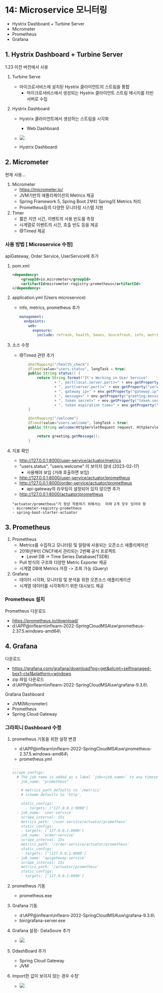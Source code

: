 <style>
.burk {
    background-color: red;
    color: yellow;
    display:inline-block;
}
</style>

# 14: Microservice 모니터링 

- Hystrix Dashboard + Turbine Server 
- Micrometer 
- Prometheus 
- Grafana

## 1. Hystrix Dashboard + Turbine Server
1.23 이전 버전에서 사용

1. Turbine Serve
   - 마이크로서비스에 설치된 Hystrix 클라이언트의 스트림을 통합 
     - 마이크로서비스에서 생성되는 Hystrix 클라이언트 스트림 메시지를 터빈 서버로 수집

2. Hystrix Dashboard
   - Hystrix 클라이언트에서 생성하는 스트림을 시각화 
     - Web Dashboard
   - ![](images/A14-WebDashBoard.png)

   - Hystrix Dashboard: 

## 2. Micrometer
현재 사용...

1. Micrometer 
   - https://micrometer.io/ 
   - JVM기반의 애플리케이션의 Metrics 제공 
   - Spring Framework 5, Spring Boot 2부터 Spring의 Metrics 처리 
   - Prometheus등의 다양한 모니터링 시스템 지원 
2. Timer 
   - 짧은 지연 시간, 이벤트의 사용 빈도를 측정 
   - 시계열로 이벤트의 시간, 호출 빈도 등을 제공 
   - @Timed 제공

### 사용 방법 [ Microservice 수정]
 apiGateway, Order Service, UserService에 추가
1. pom.xml 

    ```xml
    <dependency>
        <groupId>io.micrometer</groupId>
        <artifactId>micrometer-registry-prometheus</artifactId>
    </dependency>
    ```

2. application.yml (Users microservice)
   - info, metrics, prometheus  추가

      ```yaml
      management:
        endpoints:
          web:
            exposure:
              include: refresh, health, beans, busrefresh, info, metrics, prometheus
      ```

3. 소스 수정 
   - @Timed 관련 추가

      ```java
          @GetMapping("/health_check")
          @Timed(value="users.status", longTask = true)
          public String status() {
              return String.format("It's Working in User Service"
                      + ", port(local.server.port)=" + env.getProperty("local.server.port")
                      + ", port(server.port)=" + env.getProperty("server.port")
                      + ", gateway ip=" + env.getProperty("gateway.ip")
                      + ", message=" + env.getProperty("greeting.message")
                      + ", token secret=" + env.getProperty("token.secret")
                      + ", token expiration time=" + env.getProperty("token.expiration_time"));
          }
      
          @GetMapping("/welcome")
          @Timed(value="users.welcome", longTask = true)
          public String welcome(HttpServletRequest request, HttpServletResponse response) {
      
              return greeting.getMessage();
          }
      ```
4. 지표 확인
   - http://127.0.0.1:8000/user-service/actuator/metrics
   - "users.status", "users.welcome"  이 보이지 않네 (2023-02-17)
     - 사용해야 보임 (거래 호출하면 보임)
   - http://127.0.0.1:8000/user-service/actuator/prometheus
   - http://127.0.0.1:8000/order-service/actuator/prometheus 
     - api-gateway의 라우팅이 설정되어 있지 않으면 추가
   - http://127.0.0.1:8000/actuator/prometheus

    ```note
    "actuator/prometheus"가 정상 작동하기 위해서는  아래 2개 모두 있어야 함
    - micrometer-registry-prometheus
    - spring-boot-starter-actuator 
    ```

## 3. Prometheus
1. Prometheus 
   - Metrics를 수집하고 모니터링 및 알람에 사용되는 오픈소스 애플리케이션 
   - 2016년부터 CNCF에서 관리되는 2번째 공식 프로젝트 
     - Level DB -> Time Series Database(TSDB) 
   - Pull 방식의 구조와 다양한 Metric Exporter 제공 
   - 시계열 DB에 Metrics 저장 -> 조회 가능 (Query) 
2. Grafana 
   - 데이터 시각화, 모니터링 및 분석을 위한 오픈소스 애플리케이션 
   - 시계열 데이터를 시각화하기 위한 대시보드 제공

### Prometheus 설치 
Prometheus 다운로드 
- https://prometheus.io/download/ 
- d:\APP\@inflearn\inflearn-2022-SpringCloudMSA\sw\prometheus-2.37.5.windows-amd64\
## 4. Grafana
다운로드
- https://grafana.com/grafana/download?pg=get&plcmt=selfmanaged-box1-cta1&platform=windows
- zip 파일 다운로드
- d:\APP\@inflearn\inflearn-2022-SpringCloudMSA\sw\grafana-9.3.6\


Grafana Dashboard
- JVM(Micrometer) 
- Prometheus 
- Spring Cloud Gateway

                                        
###  그라피니 Dashboard 수정

1. prometheus 기동을 위한 설정 변경
   - d:\APP\@inflearn\inflearn-2022-SpringCloudMSA\sw\prometheus-2.37.5.windows-amd64\
   - prometheus.yml 

    ```yaml
    ...
    scrape_configs:
      # The job name is added as a label `job=<job_name>` to any timeseries scraped from this config.
      - job_name: "prometheus"
    
        # metrics_path defaults to '/metrics'
        # scheme defaults to 'http'.
    
        static_configs:
          - targets: ["127.0.0.1:9090"]
      - job_name: 'user-service'
        scrape_interval: 15s
        metrics_path: '/user-service/actuator/prometheus'
        static_configs: 
        - targets: ['127.0.0.1:8000']
      - job_name: 'order-service'
        scrape_interval: 15s
        metrics_path: '/order-service/actuator/prometheus'
        static_configs: 
        - targets: ['l127.0.0.1:8000']     
      - job_name: 'apigateway-service'
        scrape_interval: 15s
        metrics_path: '/actuator/prometheus'
        static_configs: 
        - targets: ['127.0.0.1:8000']
    ```
   
2. prometheus 기동
   -  prometheus.exe

3. Grafana 기동
   -  d:\APP\@inflearn\inflearn-2022-SpringCloudMSA\sw\grafana-9.3.6\
   - bin/grafana-server.exe

4. Grafana 설정- DataSoure 추가
   - ![](images/A14-DatasourceAdd.png)

5. DdashBoard 추가
   - Spring Cloud Gateway
   - JVM
6. Import한 값이 보이지 않는 경우 수정' 
   -  ![](images/A14-QueryModify.png)






 


